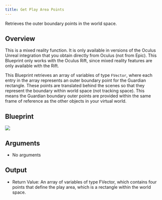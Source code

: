 ```yaml
---
title: Get Play Area Points
---
```


Retrieves the outer boundary points in the world space.

## Overview

This is a mixed reality function. It is only available in versions of the Oculus Unreal integration that you obtain directly from Oculus (not from Epic). This Blueprint only works with the Oculus Rift, since mixed reality features are only available with the Rift.

This Blueprint retrieves an array of variables of type `FVector`, where each entry in the array represents an outer boundary point for the Guardian rectangle. These points are translated behind the scenes so that they represent the boundary within world space (not tracking space). This means the Guardian boundary outer points are provided within the same frame of reference as the other objects in your virtual world.

## Blueprint

![](/images/documentationunreallatestconceptsunreal-blueprints-get-play-area-points-0.png)

## Arguments

* No arguments


## Output

* Return Value: An array of variables of type FVector, which contains four points that define the play area, which is a rectangle within the world space.

